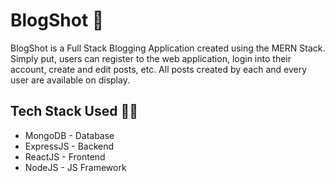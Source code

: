 # BlogShot :pencil:

BlogShot is a Full Stack Blogging Application created using the MERN Stack. Simply put, users can register to the web application, login into their account, create and edit posts, etc. All posts created by each and every user are available on display.

## Tech Stack Used :technologist:
- MongoDB - Database
- ExpressJS - Backend
- ReactJS - Frontend
- NodeJS - JS Framework
